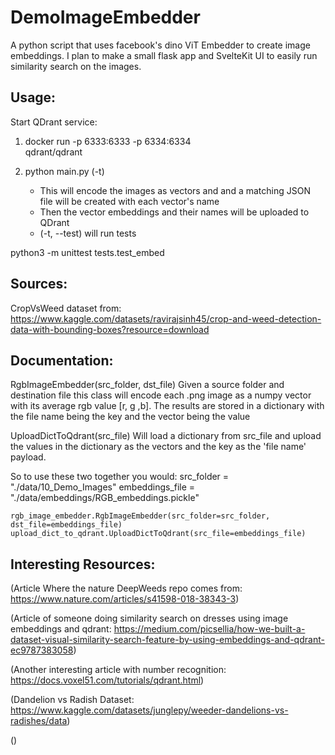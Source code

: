 # DemoImageEmbedder

A python script that uses facebook's dino ViT Embedder to create image embeddings. I plan to make a small flask app and SvelteKit UI to easily run similarity search on the images.

## Usage:

Start QDrant service:
1. docker run -p 6333:6333 -p 6334:6334 \
    qdrant/qdrant

2. python main.py (-t)
    - This will encode the images as vectors and and a matching JSON file will be created with each vector's name
    - Then the vector embeddings and their names will be uploaded to QDrant
    - (-t, --test) will run tests

python3 -m unittest tests.test_embed

## Sources:

CropVsWeed dataset from:
https://www.kaggle.com/datasets/ravirajsinh45/crop-and-weed-detection-data-with-bounding-boxes?resource=download

## Documentation:

RgbImageEmbedder(src_folder, dst_file)
Given a source folder and destination file this class will encode each .png image as a numpy vector with its average rgb value [r, g ,b]. The results are stored in a dictionary with the file name being the key and the vector being the value

UploadDictToQdrant(src_file)
Will load a dictionary from src_file and upload the values in the dictionary as the vectors and the key as the 'file name' payload.

So to use these two together you would:
    src_folder = "./data/10_Demo_Images"
    embeddings_file = "./data/embeddings/RGB_embeddings.pickle"

    rgb_image_embedder.RgbImageEmbedder(src_folder=src_folder, dst_file=embeddings_file)
    upload_dict_to_qdrant.UploadDictToQdrant(src_file=embeddings_file)

## Interesting Resources:
(Article Where the nature DeepWeeds repo comes from:
https://www.nature.com/articles/s41598-018-38343-3)

(Article of someone doing similarity search on dresses using image embeddings and qdrant:
https://medium.com/picsellia/how-we-built-a-dataset-visual-similarity-search-feature-by-using-embeddings-and-qdrant-ec9787383058)

(Another interesting article with number recognition:
https://docs.voxel51.com/tutorials/qdrant.html)

(Dandelion vs Radish Dataset: 
https://www.kaggle.com/datasets/junglepy/weeder-dandelions-vs-radishes/data)

()